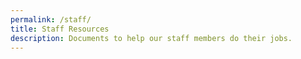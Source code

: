 ```yaml
---
permalink: /staff/
title: Staff Resources
description: Documents to help our staff members do their jobs.
---
```

